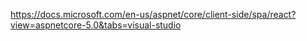 https://docs.microsoft.com/en-us/aspnet/core/client-side/spa/react?view=aspnetcore-5.0&tabs=visual-studio